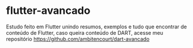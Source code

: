 # flutter-avancado
Estudo feito em Flutter unindo resumos, exemplos e tudo que encontrar de conteúdo de Flutter, caso queira conteúdo de DART, acesse meu repositório https://github.com/ambitencourt/dart-avancado
